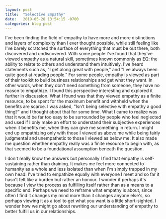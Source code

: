 ```yaml
---
layout: post
title:  "Selective Empathy"
date:   2019-05-28 13:54:15 -0700
categories: blog post
---
```


I've been finding the field of empathy to have more and more distinctions and layers of complexity than I ever thought possible, while still feeling like I've barely scratched the surface of everything that must be out there, both discovered and undiscovered. With some people I've found that they've viewed empathy as a natural skill, sometimes known commonly as EQ: the ability to relate to others and understand them intuitively. I've heard statements such as, "I get along great with people," and "I've always been quite good at reading people." For some people, empathy is viewed as part of their toolkit to build business relationships and get what they want. In other words, when they don't need something from someone, they have no reason to empathize. I found this perspective interesting and explored it further in discussion. What I found was that they viewed empathy as a finite resource, to be spent for the maximum benefit and withheld when the benefits are scarce. I was asked, "Isn't being selective with empathy a good thing?" and I thought about that for some time. What I came to realize was that it would be far too easy to be surrounded by people who feel neglected and used if I only make an effort to understand their subjective experiences when it benefits me, when they can give me something in return. I might end up empathizing only with those I viewed as above me while being fairly judgmental and unempathetic to those I viewed as below me. It also made me question whether empathy really was a finite resource to begin with, as that seemed to be a foundational assumption beneath the question. 

I don't really know the answers but personally I find that empathy is self-sustaining rather than draining. It makes me feel more connected to humanity as a whole and less isolated than when I'm simply trapped in my own head. I've tried to empathize equally with everyone I meet and so far it hasn't felt like a burden but rather an honour. I wonder if perhaps it's because I view the process as fulfilling itself rather than as a means to a specific end. Perhaps we need to reframe what empathy is about, since often I find it changes my mind more than it changes anyone else's, so perhaps viewing it as a tool to get what you want is a little short-sighted. I wonder how we might go about rewriting our understanding of empathy to better fulfill us in our relationships.

